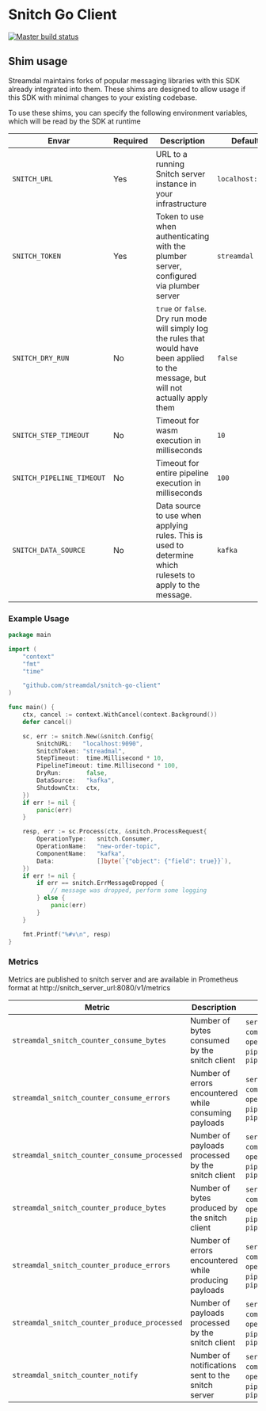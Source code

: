 # Snitch Go Client


[![Master build status](https://github.com/streamdal/snitch-go-client/workflows/main/badge.svg)](https://github.com/streamdal/snitch-go-client/actions/workflows/main-test.yml)

## Shim usage

Streamdal maintains forks of popular messaging libraries with this SDK already integrated into them. These shims
are designed to allow usage if this SDK with minimal changes to your existing codebase.

To use these shims, you can specify the following environment variables, which will be read by the SDK at runtime

| Envar                     | Required | Description                                                                                                                             | Default          |
|---------------------------|----------|-----------------------------------------------------------------------------------------------------------------------------------------|------------------|
| `SNITCH_URL`              | Yes      | URL to a running Snitch server instance in your infrastructure                                                                          | `localhost:9090` |
| `SNITCH_TOKEN`            | Yes      | Token to use when authenticating with the plumber server, configured via plumber server                                                 | `streamdal`      |
| `SNITCH_DRY_RUN`          | No       | `true` or `false`. Dry run mode will simply log the rules that would have been applied to the message, but will not actually apply them | `false`          |
| `SNITCH_STEP_TIMEOUT`     | No       | Timeout for wasm execution in milliseconds                                                                                              | `10`             |
| `SNITCH_PIPELINE_TIMEOUT` | No       | Timeout for entire pipeline execution in milliseconds                                                                                   | `100`            |
| `SNITCH_DATA_SOURCE`      | No       | Data source to use when applying rules. This is used to determine which rulesets to apply to the message.                               | `kafka`          |


### Example Usage

```go
package main

import (
	"context"
	"fmt"
	"time"

	"github.com/streamdal/snitch-go-client"
)

func main() {
	ctx, cancel := context.WithCancel(context.Background())
	defer cancel()

	sc, err := snitch.New(&snitch.Config{
		SnitchURL:   "localhost:9090",
		SnitchToken: "streadmal",
		StepTimeout:  time.Millisecond * 10,
		PipelineTimeout: time.Millisecond * 100,
		DryRun:       false,
		DataSource:   "kafka",
		ShutdownCtx:  ctx,
	})
	if err != nil {
		panic(err)
	}

	resp, err := sc.Process(ctx, &snitch.ProcessRequest{
		OperationType:   snitch.Consumer,
        OperationName:   "new-order-topic",
        ComponentName:   "kafka",
        Data:            []byte(`{"object": {"field": true}}`),
    })
	if err != nil {
		if err == snitch.ErrMessageDropped {
			// message was dropped, perform some logging
		} else {
			panic(err)
		}
	}

	fmt.Printf("%#v\n", resp)
}
```

### Metrics

Metrics are published to snitch server and are available in Prometheus format at http://snitch_server_url:8080/v1/metrics

| Metric                                       | Description                                           | Labels                                                                        |
|----------------------------------------------|-------------------------------------------------------|-------------------------------------------------------------------------------|
| `streamdal_snitch_counter_consume_bytes`     | Number of bytes consumed by the snitch client         | `service`, `component_name`, `operation_name`, `pipeline_id`, `pipeline_name` |
| `streamdal_snitch_counter_consume_errors`    | Number of errors encountered while consuming payloads | `service`, `component_name`, `operation_name`, `pipeline_id`, `pipeline_name` |
| `streamdal_snitch_counter_consume_processed` | Number of payloads processed by the snitch client     | `service`, `component_name`, `operation_name`, `pipeline_id`, `pipeline_name` |
| `streamdal_snitch_counter_produce_bytes`     | Number of bytes produced by the snitch client         | `service`, `component_name`, `operation_name`, `pipeline_id`, `pipeline_name` |
| `streamdal_snitch_counter_produce_errors`    | Number of errors encountered while producing payloads | `service`, `component_name`, `operation_name`, `pipeline_id`, `pipeline_name` |
| `streamdal_snitch_counter_produce_processed` | Number of payloads processed by the snitch client     | `service`, `component_name`, `operation_name`, `pipeline_id`, `pipeline_name` |
| `streamdal_snitch_counter_notify`            | Number of notifications sent to the snitch server     | `service`, `component_name`, `operation_name`, `pipeline_id`, `pipeline_name` |